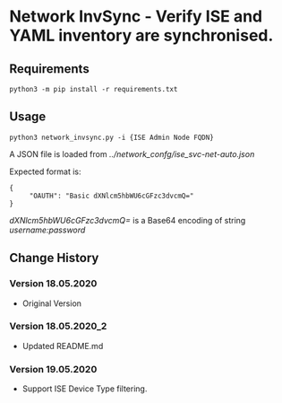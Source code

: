 # Network InvSync - Verify ISE and YAML inventory are synchronised.

## Requirements
```
python3 -m pip install -r requirements.txt
```

## Usage
```
python3 network_invsync.py -i {ISE Admin Node FQDN}
```
A JSON file is loaded from *../network_confg/ise_svc-net-auto.json*

Expected format is:

```
{
     "OAUTH": "Basic dXNlcm5hbWU6cGFzc3dvcmQ="
}
```

*dXNlcm5hbWU6cGFzc3dvcmQ=* is a Base64 encoding of string *username:password*

## Change History

### Version 18.05.2020
- Original Version

### Version 18.05.2020_2
- Updated README.md

### Version 19.05.2020
- Support ISE Device Type filtering. 

